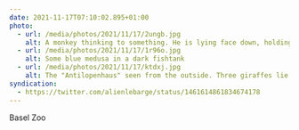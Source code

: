 ```yaml
---
date: 2021-11-17T07:10:02.895+01:00
photo:
  - url: /media/photos/2021/11/17/2ungb.jpg
    alt: A monkey thinking to something. He is lying face down, holding his head.
  - url: /media/photos/2021/11/17/1r96o.jpg
    alt: Some blue medusa in a dark fishtank
  - url: /media/photos/2021/11/17/ktdxj.jpg
    alt: The "Antilopenhaus" seen from the outside. Three giraffes lie under the eaves.
syndication:
  - https://twitter.com/alienlebarge/status/1461614861834674178
---
```

Basel Zoo
